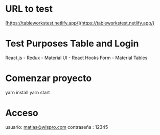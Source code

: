 # URL to test

[https://tableworkstest.netlify.app/](https://tableworkstest.netlify.app/)

# Test Purposes Table and Login

React.js - Redux - Material UI - React Hooks Form - Material Tables
# Comenzar proyecto

yarn install
yarn start

# Acceso

usuario: matias@wispro.com
contraseña : 12345
